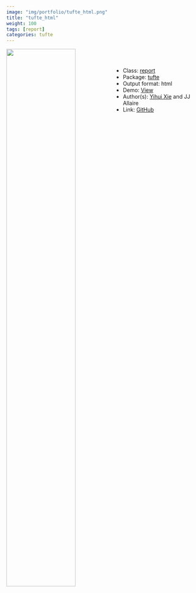 ```yaml
---
image: "img/portfolio/tufte_html.png"
title: "tufte_html"
weight: 100
tags: [report]
categories: tufte
---
```




<!--more-->

<p><a href="../../img/portfolio/tufte_html.png"><img class = "jf-image-shadow" src="../../img/portfolio/tufte_html.png" width="60%"  align="left"></a></p>

<br><br>

- Class: [report](../../tags/report)
- Package: [tufte](tufte)
- Output format: html
- Demo: [View](https://rstudio.github.io/tufte/)
- Author(s): [Yihui Xie](https://yihui.org/) and JJ Allaire
- Link: [GitHub](https://github.com/rstudio/tufte)


